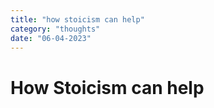 ```yaml
---
title: "how stoicism can help"
category: "thoughts"
date: "06-04-2023"
---
```


# How Stoicism can help
